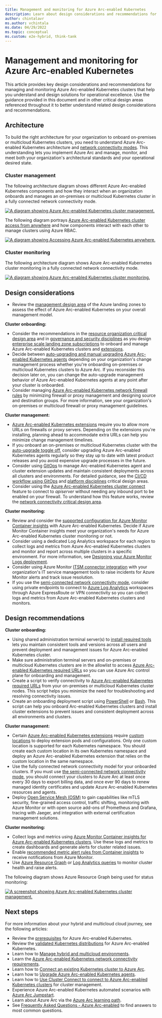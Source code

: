 ```yaml
---
title: Management and monitoring for Azure Arc-enabled Kubernetes
description: Learn about design considerations and recommendations for the management and monitoring of Azure Arc-enabled Kubernetes.
author: chintalavr
ms.author: vchintala
ms.date: 04/29/2022
ms.topic: conceptual
ms.custom: e2e-hybrid, think-tank
---
```


# Management and monitoring for Azure Arc-enabled Kubernetes

This article provides key design considerations and recommendations for managing and monitoring Azure Arc-enabled Kubernetes clusters that help you understand and design solutions for operational excellence. Use the guidance provided in this document and in other critical design areas referenced throughout it to better understand related design considerations and recommendations.

## Architecture

To build the right architecture for your organization to onboard on-premises or multicloud Kubernetes clusters, you need to understand Azure Arc-enabled Kubernetes architecture and [network connectivity modes](/azure/azure-arc/kubernetes/conceptual-connectivity-modes#understand-connectivity-modes). This understanding lets you implement Azure Arc and manage, monitor, and meet both your organization's architectural standards and your operational desired state.

### Cluster management

The following architecture diagram shows different Azure Arc-enabled Kubernetes components and how they interact when an organization onboards and manages an on-premises or multicloud Kubernetes cluster in a fully connected network connectivity mode.

[![A diagram showing Azure Arc-enabled Kubernetes cluster management.](./media/arc-enabled-kubernetes-cluster-management.png)](./media/arc-enabled-kubernetes-cluster-management.png#lightbox)

The following diagram portrays [Azure Arc-enabled Kubernetes cluster access from anywhere](/azure/azure-arc/kubernetes/conceptual-cluster-connect) and how components interact with each other to manage clusters using Azure RBAC.

[![A diagram showing Accessing Azure Arc-enabled Kubernetes anywhere.](./media/arc-enabled-kubernetes-cluster-connect-network.png)](./media/arc-enabled-kubernetes-cluster-connect-network.png#lightbox)

### Cluster monitoring

The following architecture diagram shows Azure Arc-enabled Kubernetes cluster monitoring in a fully connected network connectivity mode.

[![A diagram showing Azure Arc-enabled Kubernetes cluster monitoring.](./media/arc-enabled-kubernetes-cluster-monitoring.png)](./media/arc-enabled-kubernetes-cluster-monitoring.png#lightbox)

## Design considerations

- Review the [management design area](../../../ready/landing-zone/design-area/management.md) of the Azure landing zones to assess the effect of Azure Arc-enabled Kubernetes on your overall management model.

**Cluster onboarding:**

- Consider the recommendations in the [resource organization critical design area](./eslz-arc-kubernetes-resource-organization.md) and in [governance and security disciplines](./eslz-arc-kubernetes-governance-disciplines.md) as you design [enterprise scale landing zone subscriptions](../../../ready/landing-zone/index.md#azure-landing-zone-architecture) to onboard and manage Azure Arc-enabled Kubernetes clusters and [extensions](/azure/azure-arc/kubernetes/extensions).
- Decide between [auto-upgrading and manual upgrading Azure Arc-enabled Kubernetes agents](/azure/azure-arc/kubernetes/agent-upgrade#toggle-auto-upgrade-on-or-off-when-connecting-cluster-to-azure-arc) depending on your organization's change management process whether you're onboarding on-premises or multicloud Kubernetes clusters to Azure Arc. If you reconsider this decision later on, you can change the auto-upgrade management behavior of Azure Arc-enabled Kubernetes agents at any point after your cluster is onboarded.
- Consider managing [Azure Arc-enabled Kubernetes network firewall rules](/azure/azure-arc/kubernetes/quickstart-connect-cluster?tabs=azure-cli#meet-network-requirements) by minimizing firewall or proxy management and designing source and destination groups. For more information, see your organization's on-premises or multicloud firewall or proxy management guidelines.

**Cluster management:**

- [Azure Arc-enabled Kubernetes extensions](/azure/azure-arc/kubernetes/extensions) require you to allow more URLs on firewalls or proxy servers. Depending on the extensions you're installing, planning ahead to accommodate extra URLs can help you minimize change management timelines.
- If you onboard an on-premises or multicloud Kubernetes cluster with the [auto-upgrade toggle off](/azure/azure-arc/kubernetes/agent-upgrade#toggle-auto-upgrade-on-or-off-when-connecting-cluster-to-azure-arc), consider upgrading Azure Arc-enabled Kubernetes agents regularly so they stay up to date with latest product releases and you avoid expensive upgrade processes in the future.
- Consider using [GitOps](/azure/azure-arc/kubernetes/tutorial-use-gitops-flux2) to manage Arc-enabled Kubernetes agent and cluster extension updates and maintain consistent deployments across all clusters and environments. For detailed guidance, see the [CI/CD workflow using GitOps](./eslz-arc-kubernetes-cicd-gitops-disciplines.md) and [platform disciplines](./eslz-arc-kubernetes-automation-disciplines.md) critical design areas.
- Consider using the [Azure Arc-enabled Kubernetes cluster connect](/azure/azure-arc/kubernetes/conceptual-cluster-connect) feature to connect to _apiserver_ without needing any inbound port to be enabled on your firewall. To understand how this feature works, review the [network connectivity critical design area](./eslz-arc-kubernetes-network-connectivity.md).

**Cluster monitoring:**

- Review and consider the [supported configuration for Azure Monitor Container insights](/azure/azure-monitor/containers/container-insights-enable-arc-enabled-clusters?toc=/azure/azure-arc/kubernetes/toc.json#supported-configurations) with Azure Arc-enabled Kubernetes. Decide if Azure Monitor Container insights meet your organization's needs for Azure Arc-enabled Kubernetes cluster monitoring or not.
- Consider using a dedicated Log Analytics workspace for each region to collect logs and metrics from Azure Arc-enabled Kubernetes clusters and monitor and report across multiple clusters in a specific environment. For more information, see [Designing your Azure Monitor Logs deployment](/azure/azure-monitor/logs/design-logs-deployment).
- Consider using Azure Monitor [ITSM connector integration](/azure/azure-monitor/alerts/itsmc-overview) with your organization's IT service management tools to raise incidents for Azure Monitor alerts and track issue resolution.
- If you use the [semi-connected network connectivity mode](/azure/azure-arc/kubernetes/conceptual-connectivity-modes#understand-connectivity-modes), consider using private endpoints to connect to [Azure Log Analytics](/azure/azure-monitor/logs/private-link-design) workspaces through Azure ExpressRoute or VPN connectivity so you can collect logs and metrics from Azure Arc-enabled Kubernetes clusters and monitors.

## Design recommendations

**Cluster onboarding:**

- Using shared administration terminal server(s) to [install required tools](/azure/azure-arc/kubernetes/quickstart-connect-cluster?tabs=azure-cli#prerequisites) lets you maintain consistent tools and versions across all users and prevent deployment and management issues for Azure Arc-enabled Kubernetes cluster.
- Make sure administration terminal servers and on-premises or multicloud Kubernetes clusters are in the allowlist to access [Azure Arc-enabled Kubernetes required URLs](/azure/azure-arc/kubernetes/quickstart-connect-cluster?tabs=azure-cli#meet-network-requirements) so you can use Azure Arc control plane for onboarding and management.
- Create a script to verify connectivity to [Azure Arc-enabled Kubernetes required URLs](/azure/azure-arc/kubernetes/quickstart-connect-cluster?tabs=azure-cli#meet-network-requirements) from your on-premises or multicloud Kubernetes cluster nodes. This script helps you minimize the need for troubleshooting and resolving connectivity issues.
- Create an onboarding deployment script using [PowerShell](/azure/azure-resource-manager/templates/deploy-powershell) or [Bash](/azure/azure-resource-manager/templates/deploy-cloud-shell?tabs=azure-cli). This script can help you onboard Arc-enabled Kubernetes clusters and install cluster extensions to prevent issues and consistent deployment across all environments and clusters.

**Cluster management:**

- Certain [Azure Arc-enabled Kubernetes extensions](/azure/azure-arc/kubernetes/conceptual-extensions) require [custom locations](/azure/azure-arc/kubernetes/conceptual-custom-locations) to deploy extension pods and configurations. Only one custom location is supported for each Kubernetes namespace. You should create each custom location in its own Kubernetes namespace and deploy an Azure Arc-enabled Kubernetes extension that relies on the custom location in the same namespace.
- Use the fully connected network connectivity model for your onboarded clusters. If you must use [the semi-connected network connectivity mode](/azure/azure-arc/kubernetes/conceptual-connectivity-modes#understand-connectivity-modes), you should connect your clusters to Azure Arc at least once every 30 days to export billing data, and once ever 90 days to renew managed identity certificates and update Azure Arc-enabled Kubernetes resources and agents.
- Deploy [Open Service Mesh (OSM)](/azure/azure-arc/kubernetes/tutorial-arc-enabled-open-service-mesh) to gain capabilities like mTLS security, fine-grained access control, traffic shifting, monitoring with Azure Monitor or with open source add-ons of Prometheus and Grafana, tracing with Jaeger, and integration with external certification management solutions.

**Cluster monitoring:**

- Collect logs and metrics using [Azure Monitor Container insights for Azure Arc-enabled Kubernetes clusters](/azure/azure-monitor/containers/container-insights-enable-arc-enabled-clusters). Use these logs and metrics to create dashboards and generate alerts for cluster related issues.
- Enable [recommended metric alert rules from Container insights](/azure/azure-monitor/containers/container-insights-metric-alerts) to receive notifications from Azure Monitor.
- Use [Azure Resource Graph](/azure/azure-arc/kubernetes/resource-graph-samples?tabs=azure-cli) or [Log Analytics queries](/azure/azure-monitor/logs/queries) to monitor cluster health and raise alerts.

The following diagram shows Azure Resource Graph being used for status monitoring:

[![A screenshot showing Azure Arc-enabled Kubernetes cluster management.](./media/arc-enabled-kubernetes-resource-graph-connected-cluster-status.png)](./media/arc-enabled-kubernetes-resource-graph-connected-cluster-status.png#lightbox)

## Next steps

For more information about your hybrid and multicloud cloud journey, see the following articles:

- Review the [prerequisites](/azure/azure-arc/kubernetes/quickstart-connect-cluster?tabs=azure-cli#prerequisites) for Azure Arc-enabled Kubernetes.
- Review the [validated Kubernetes distributions](/azure/azure-arc/kubernetes/validation-program#validated-distributions) for Azure Arc-enabled Kubernetes.
- Learn how to [Manage hybrid and multicloud environments](../manage.md).
- Learn the [Azure Arc-enabled Kubernetes network connectivity requirements](/azure/azure-arc/kubernetes/quickstart-connect-cluster?tabs=azure-cli#meet-network-requirements).
- Learn how to [Connect an existing Kubernetes cluster to Azure Arc](/azure/azure-arc/kubernetes/quickstart-connect-cluster).
- Learn how to [Upgrade Azure Arc-enabled Kubernetes agents](/azure/azure-arc/kubernetes/agent-upgrade).
- Learn how to [Use Cluster Connect to connect to Azure Arc-enabled Kubernetes clusters](/azure/azure-arc/kubernetes/cluster-connect) for cluster management.
- Experience Azure Arc-enabled Kubernetes automated scenarios with [Azure Arc Jumpstart](https://azurearcjumpstart.io/azure_arc_jumpstart/azure_arc_k8s/).
- Learn about Azure Arc via the [Azure Arc learning path](/training/paths/manage-hybrid-infrastructure-with-azure-arc/).
- See [Frequently Asked Questions - Azure Arc-enabled](/azure/azure-arc/kubernetes/faq) to find answers to most common questions.
